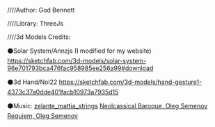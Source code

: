 ////Author: God Bennett

////Library: ThreeJs

////3d Models Credits:

⚫Solar System/Annzjs (I modified for my website)
https://sketchfab.com/3d-models/solar-system-96e701793bca476fac958985ee256a99#download

⚫3d Hand/Nol22
https://sketchfab.com/3d-models/hand-gesture1-4373c37a0dde401facb10973a7935d15

⚫Music:
[zelante_mattia_strings](https://youtu.be/RcU1l3Z8aWs)
[Neolcassical Baroque, Oleg Semenov](https://youtu.be/ncQ1ArwRTtM)
[Requiem, Oleg Semenov](https://youtu.be/2UeFwgWI4kU)
